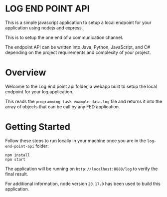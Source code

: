 # LOG END POINT API

This is a simple javascript application to setup a local endpoint for your application using nodejs and express.

This is to setup the one end of a communication channel.

The endpoint API can be written into Java, Python, JavaScript, and C# depending on the project requirements and complexity of your project.

# Overview

Welcome to the Log end point api folder, a webapp built to setup the local endpoint for your log application.

This reads the `programming-task-example-data.log` file and returns it into the array of objects that can be call by any FED application.

# Getting Started

Follow these steps to run locally in your machine once you are in the `log-end-point-api` folder:
```
npm install
npm start
```
The application will be running on `http://localhost:8888/log` to verify the final result.

For additional information, node version `20.17.0` has been used to build this application.
